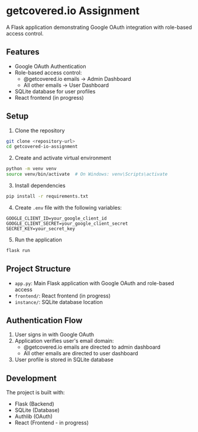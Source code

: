 # getcovered.io Assignment

A Flask application demonstrating Google OAuth integration with role-based access control.

## Features

- Google OAuth Authentication
- Role-based access control:
  - @getcovered.io emails → Admin Dashboard
  - All other emails → User Dashboard
- SQLite database for user profiles
- React frontend (in progress)

## Setup

1. Clone the repository
```bash
git clone <repository-url>
cd getcovered-io-assignment
```

2. Create and activate virtual environment
```bash
python -m venv venv
source venv/bin/activate  # On Windows: venv\Scripts\activate
```

3. Install dependencies
```bash
pip install -r requirements.txt
```

4. Create `.env` file with the following variables:
```
GOOGLE_CLIENT_ID=your_google_client_id
GOOGLE_CLIENT_SECRET=your_google_client_secret
SECRET_KEY=your_secret_key
```

5. Run the application
```bash
flask run
```

## Project Structure

- `app.py`: Main Flask application with Google OAuth and role-based access
- `frontend/`: React frontend (in progress)
- `instance/`: SQLite database location

## Authentication Flow

1. User signs in with Google OAuth
2. Application verifies user's email domain:
   - @getcovered.io emails are directed to admin dashboard
   - All other emails are directed to user dashboard
3. User profile is stored in SQLite database

## Development

The project is built with:
- Flask (Backend)
- SQLite (Database)
- Authlib (OAuth)
- React (Frontend - in progress)